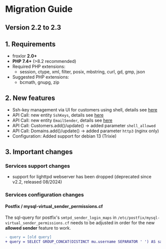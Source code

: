# Migration Guide

## Version 2.2 to 2.3

## 1. Requirements

* froxlor **2.0+**
* **PHP 7.4+** (>8.2 recommended)
* Required PHP extensions:
    * session, ctype, xml, filter, posix, mbstring, curl, gd, gmp, json
* Suggested PHP extensions:
    * bcmath, gnupg, zip

## 2. New features

- Ssh-key management via UI for customers using shell, details see [here](../../user-guide/ssh-keys/)
- API Call: new entity `SshKeys`, details see [here](../../api-guide/commands/sshkeys.html)
- API Call: new entity `EmailSender`, details see [here](../../api-guide/commands/emailsender.html)
- API Call: Customers.add()/update() -> added parameter `shell_allowed`
- API Call: Domains.add()/update() -> added parameter `http3` (nginx only)
- Configuration: Added support for debian 13 (Trixie)

## 3. Important changes

### Services support changes

- support for lighttpd webserver has been dropped (deprecated since v2.2, released 08/2024)

### Services configuration changes

#### Postfix / mysql-virtual_sender_permissions.cf

The sql-query for postfix's `smtpd_sender_login_maps` in `/etc/postfix/mysql-virtual_sender_permissions.cf` needs to be adjusted in order for the new **allowed sender** feature to work.

```diff
- query = [old query]
+ query = SELECT GROUP_CONCAT(DISTINCT mu.username SEPARATOR ' ') AS sasl_users FROM mail_users mu WHERE mu.username = '%s' OR mu.email in ((SELECT mail_virtual.email_full FROM mail_virtual WHERE mail_virtual.email = '%s') UNION (SELECT mail_virtual.destination FROM mail_virtual WHERE mail_virtual.email = '%s') UNION (SELECT mail_sender_aliases.email FROM mail_sender_aliases WHERE mail_sender_aliases.allowed_sender = '%s'));
```
